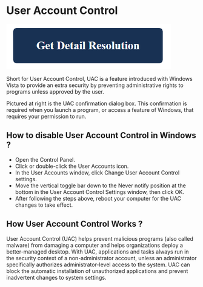 # User Account Control

[![User Account Control](blue.png)](https://github.com/pcw0rld/user.account.control)

Short for User Account Control, UAC is a feature introduced with Windows Vista to provide an extra security by preventing administrative rights to programs unless approved by the user.

Pictured at right is the UAC confirmation dialog box. This confirmation is required when you launch a program, or access a feature of Windows, that requires your permission to run.

## How to disable User Account Control in Windows ?

* Open the Control Panel.
* Click or double-click the User Accounts icon.
* In the User Accounts window, click Change User Account Control settings.
* Move the vertical toggle bar down to the Never notify position at the bottom in the User Account Control Settings window, then click OK.
* After following the steps above, reboot your computer for the UAC changes to take effect.

## How User Account Control Works ?

User Account Control (UAC) helps prevent malicious programs (also called malware) from damaging a computer and helps organizations deploy a better-managed desktop. With UAC, applications and tasks always run in the security context of a non-administrator account, unless an administrator specifically authorizes administrator-level access to the system. UAC can block the automatic installation of unauthorized applications and prevent inadvertent changes to system settings.
